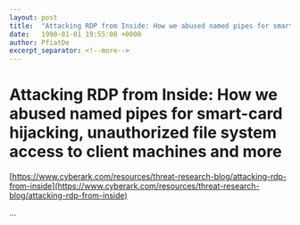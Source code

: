 ```yaml
---
layout: post
title:  "Attacking RDP from Inside: How we abused named pipes for smart-card hijacking, unauthorized file system access to client machines and more"
date:   1990-01-01 19:55:00 +0000
author: PfiatDe
excerpt_separator: <!--more-->
---
```


# Attacking RDP from Inside: How we abused named pipes for smart-card hijacking, unauthorized file system access to client machines and more

[https://www.cyberark.com/resources/threat-research-blog/attacking-rdp-from-inside](https://www.cyberark.com/resources/threat-research-blog/attacking-rdp-from-inside)

...
<!--more-->

